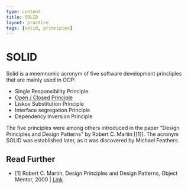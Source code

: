 ```yaml
---
type: content
title: SOLID
layout: practice
tags: [solid, principles]
---
```

# SOLID

Solid is a mnemnomic acronym of five software development princliples that are mainly used in OOP:

 - Single Responsibility Principle
 - [Open / Closed Principle](open_closed_principle.md)
 - Liskov Substitution Principle
 - Interface segregation Principle
 - Dependency Inversion Principle

The five principles were among others introduced in the paper "Design Principles and Design Patterns" by Robert C. Martin [[1]].
The acronym SOLID was established later, as it was discovered by Michael Feathers.

## Read Further

* [1] Robert C. Martin, Design Principles and Design Patterns, Object Mentor, 2000 | [Link](http://staff.cs.utu.fi/staff/jouni.smed/doos_06/material/DesignPrinciplesAndPatterns.pdf)
